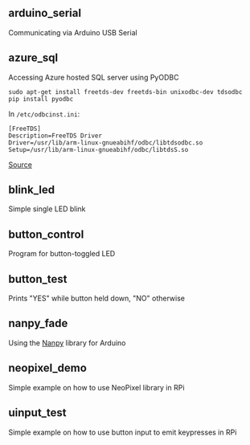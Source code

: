 ## arduino_serial
Communicating via Arduino USB Serial

## azure_sql
Accessing Azure hosted SQL server using PyODBC
```
sudo apt-get install freetds-dev freetds-bin unixodbc-dev tdsodbc
pip install pyodbc
```

In `/etc/odbcinst.ini`:
```
[FreeTDS]
Description=FreeTDS Driver
Driver=/usr/lib/arm-linux-gnueabihf/odbc/libtdsodbc.so
Setup=/usr/lib/arm-linux-gnueabihf/odbc/libtdsS.so
```
[Source](https://gist.github.com/rduplain/1293636)

## blink_led
Simple single LED blink

## button_control
Program for button-toggled LED

## button_test
Prints "YES" while button held down, "NO" otherwise

## nanpy_fade
Using the [Nanpy](https://github.com/nanpy/nanpy) library for Arduino

## neopixel_demo
Simple example on how to use NeoPixel library in RPi

## uinput_test
Simple example on how to use button input to emit keypresses in RPi
